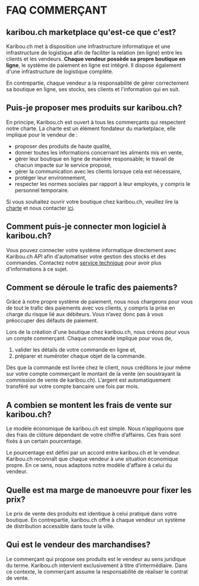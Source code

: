 
# FAQ COMMERÇANT

## karibou.ch marketplace qu'est-ce que c'est?

Karibou.ch met à disposition une infrastructure informatique et une infrastructure de logistique afin de faciliter la relation (en ligne) entre les clients et les vendeurs. <b>Chaque vendeur possède sa propre boutique en ligne</b>, le système de paiement en ligne est intégré. Il dispose également d'une infrastructure de logistique complète.

En contrepartie, chaque vendeur a la responsabilité de gérer correctement sa boutique en ligne, ses stocks, ses clients et l'information qui en suit.

## Puis-je proposer mes produits sur karibou.ch?
En principe, Karibou.ch est ouvert à tous les commerçants qui respectent notre charte. La charte est un élément fondateur du marketplace, elle implique pour le vendeur de :

* proposer des produits de haute qualité,
* donner toutes les informations concernant les aliments mis en vente,
* gérer leur boutique en ligne de manière responsable; le travail de chacun impacte sur le service proposé,
* gérer la communication avec les clients lorsque cela est nécessaire,
* protéger leur environnement,
* respecter les normes sociales par rapport à leur employés, y compris le personnel temporaire.

Si vous souhaitez ouvrir votre boutique chez karibou.ch, veuillez lire la [charte](https://karibou.ch/store/artamis/content/la-charte) et nous contacter <a class="link" href="mailto:hello@karibou.ch">ici</a>.

## Comment puis-je connecter mon logiciel à karibou.ch?

Vous pouvez connecter votre système informatique directement avec Karibou.ch API afin d'automatiser votre gestion des stocks et des commandes. Contactez notre <a class="link" href="mailto:hello@karibou.ch">service technique</a> pour avoir plus d'informations à ce sujet.

## Comment se déroule le trafic des paiements?

Grâce à notre propre système de paiement, nous nous chargeons pour vous de tout le trafic des paiements avec vos clients, y compris la prise en charge du risque lié aux débiteurs. Vous n’avez donc pas à vous préoccuper des défauts de paiement.

Lors de la création d'une boutique chez karibou.ch, nous créons pour vous un compte commerçant. Chaque commande implique pour vous de,

1. valider les détails de votre commande en ligne et,
2. préparer et numéroter chaque objet de la commande.
   
Dès que la commande est livrée chez le client, nous créditons le jour même sur votre compte commerçant le montant de la vente (en soustrayant la commission de vente de karibou.ch). L’argent est automatiquement transféré sur votre compte bancaire une fois par mois.

## A combien se montent les frais de vente sur karibou.ch?

Le modèle économique de karibou.ch est simple. Nous n’appliquons que des frais de clôture dépendant de votre chiffre d’affaires. Ces frais sont fixés à un certain pourcentage.

Le pourcentage est défini par un accord entre karibou.ch et le vendeur. Karibou.ch reconnaît que chaque vendeur à une situation économique propre. En ce sens, nous adaptons notre modèle d'affaire à celui du vendeur.

## Quelle est ma marge de manoeuvre pour fixer les prix?

Le prix de vente des produits est identique à celui pratiqué dans votre boutique. En contrepartie, karibou.ch offre à chaque vendeur un système de distribution accessible dans toute la ville. 

## Qui est le vendeur des marchandises?

Le commerçant qui propose ses produits est le vendeur au sens juridique du terme. Karibou.ch intervient exclusivement à titre d’intermédiaire. Dans ce contexte, le commerçant assume la responsabilité de réaliser le contrat de vente.

